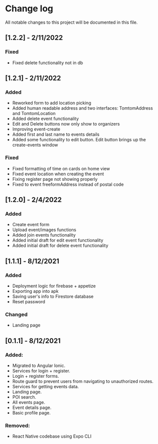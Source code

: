 # Change log

All notable changes to this project will be documented in this file.

## [1.2.2] - 2/11/2022

### Fixed

- Fixed delete functionality not in db

## [1.2.1] - 2/11/2022

### Added

- Reworked form to add location picking
- Added human readable address and two interfaces: TomtomAddress and TomtomLocation
- Added delete event functionality
- Edit and Delete buttons now only show to organizers
- Improving event-create
- Added first and last name to events details
- Added some functionality to edit button. Edit button brings up the create-events window

### Fixed

- Fixed formatting of time on cards on home view
- Fixed event location when creating the event
- Fixing register page not showing properly
- Fixed to event freeformAddress instead of postal code

## [1.2.0] - 2/4/2022

### Added

- Create event form
- Upload event/images functions
- Added join events functionality
- Added initial draft for edit event functionality
- Added initial draft for delete event functionality

## [1.1.1] - 8/12/2021

### Added

- Deployment logic for firebase + appetize
- Exporting app into apk
- Saving user's info to Firestore database
- Reset password

### Changed

- Landing page

## [0.1.1] - 8/12/2021

### Added:

- Migrated to Angular Ionic.
- Services for login + register.
- Login + register forms.
- Route guard to prevent users from navigating to unauthorized routes.
- Services for getting events data.
- Landing page.
- POI search.
- All events page.
- Event details page.
- Basic profile page.

### Removed:

- React Native codebase using Expo CLI
